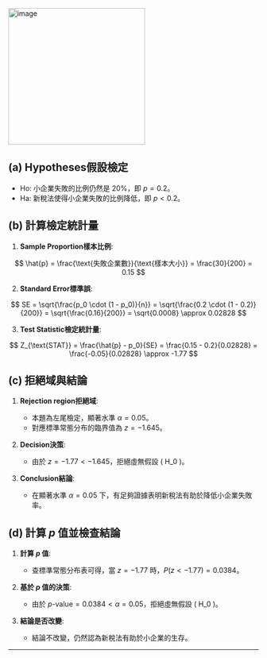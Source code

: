 <img width="275" alt="image" src="https://github.com/user-attachments/assets/438811d6-1af5-48f9-a480-53d28a275ef4">

## (a) Hypotheses假設檢定 
- Ho: 小企業失敗的比例仍然是 20%，即 $p = 0.2$。
- Ha: 新稅法使得小企業失敗的比例降低，即 $p < 0.2$。

## (b) 計算檢定統計量

1. **Sample Proportion樣本比例**:
   
$$
\hat{p} = \frac{\text{失敗企業數}}{\text{樣本大小}} = \frac{30}{200} = 0.15
$$

2. **Standard Error標準誤**:
   
$$
SE = \sqrt{\frac{p_0 \cdot (1 - p_0)}{n}} = \sqrt{\frac{0.2 \cdot (1 - 0.2)}{200}} = \sqrt{\frac{0.16}{200}} = \sqrt{0.0008} \approx 0.02828
$$

3. **Test Statistic檢定統計量**:
 
$$
Z_{\text{STAT}} = \frac{\hat{p} - p_0}{SE} = \frac{0.15 - 0.2}{0.02828} = \frac{-0.05}{0.02828} \approx -1.77
$$

## (c) 拒絕域與結論

1. **Rejection region拒絕域**:
   - 本題為左尾檢定，顯著水準 $\alpha = 0.05$。
   - 對應標準常態分布的臨界值為 $z = -1.645$。

2. **Decision決策**:
   - 由於 $z = -1.77 < -1.645$，拒絕虛無假設 \( H_0 \)。

3. **Conclusion結論**:
   - 在顯著水準 $\alpha = 0.05$ 下，有足夠證據表明新稅法有助於降低小企業失敗率。

## (d) 計算 $p$ 值並檢查結論

1. **計算 $p$ 值**:
   - 查標準常態分布表可得，當 $z = -1.77$ 時，$P(z < -1.77) = 0.0384$。

2. **基於 $p$ 值的決策**:
   - 由於 $p \text{-value} = 0.0384 < \alpha = 0.05$，拒絕虛無假設 \( H_0 \)。

3. **結論是否改變**:
   - 結論不改變，仍然認為新稅法有助於小企業的生存。

---

